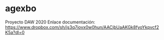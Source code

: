 # agexbo
Proyecto DAW 2020
Enlace documentación: https://www.dropbox.com/sh/js3q7iovx0w0hun/AACjbUaAKGk8fyoYkpvcf2K5a?dl=0
